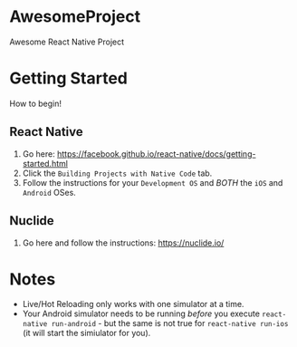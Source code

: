 # AwesomeProject
Awesome React Native Project

# Getting Started
How to begin!

## React Native
1. Go here: https://facebook.github.io/react-native/docs/getting-started.html
2. Click the `Building Projects with Native Code` tab.
3. Follow the instructions for your `Development OS` and _BOTH_ the `iOS` and `Android` OSes.

## Nuclide
1. Go here and follow the instructions: https://nuclide.io/

# Notes
- Live/Hot Reloading only works with one simulator at a time.
- Your Android simulator needs to be running _before_ you execute `react-native run-android` - but the same is not true for `react-native run-ios` (it will start the simiulator for you).
